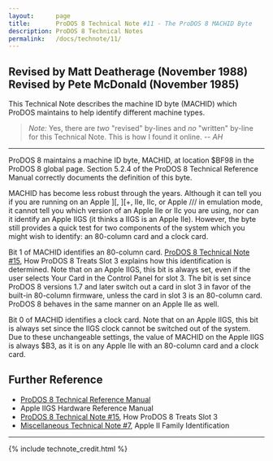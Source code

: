 ```yaml
---
layout:      page
title:       ProDOS 8 Technical Note #11 - The ProDOS 8 MACHID Byte
description: ProDOS 8 Technical Notes
permalink:   /docs/technote/11/
---
```




<h2>Revised by Matt Deatherage (November 1988)
<br>Revised by Pete McDonald (November 1985)</h2>

<p>This Technical Note describes the machine ID byte (MACHID) which ProDOS 
maintains to help identify different machine types.</p>

<blockquote><em>Note:</em> Yes, there are <em>two</em> "revised" by-lines and 
<em>no</em> "written" by-line for this Technical Note.  This is how I found it 
online.  <em>-- AH</em></blockquote>

<hr>

<p>ProDOS 8 maintains a machine ID byte, MACHID, at location $BF98 in the
ProDOS 8 global page.  Section 5.2.4 of the ProDOS 8 Technical Reference
Manual correctly documents the definition of this byte.</p>

<p>MACHID has become less robust through the years.  Although it can tell
you if you are running on an Apple ][, ][+, IIe, IIc, or Apple /// in
emulation mode, it cannot tell you which version of an Apple IIe or IIc
you are using, nor can it identify an Apple IIGS (it thinks a IIGS is an
Apple IIe).  However, the byte still provides a quick test for two
components of the system which you might wish to identify:  an 80-column
card and a clock card.</p>

<p>Bit 1 of MACHID identifies an 80-column card.  <a
href="/docs/technote/15/">ProDOS 8 Technical Note #15</a>, How ProDOS 8
Treats Slot 3 explains how this identification is determined.  Note that
on an Apple IIGS, this bit is always set, even if the user selects Your
Card in the Control Panel for slot 3.  The bit is set since ProDOS 8
versions 1.7 and later switch out a card in slot 3 in favor of the
built-in 80-column firmware, unless the card in slot 3 is an 80-column
card.  ProDOS 8 behaves in the same manner on an Apple IIe as well.</p>

<p>Bit 0 of MACHID identifies a clock card.  Note that on an Apple IIGS,
this bit is always set since the IIGS clock cannot be switched out of the
system.  Due to these unchangeable settings, the value of MACHID on the
Apple IIGS is always $B3, as it is on any Apple IIe with an 80-column card
and a clock card.</p>


<h2>Further Reference</h2>

<ul>
<li><a href="/docs/techref/">ProDOS 8 Technical Reference Manual</a></li>
<li>Apple IIGS Hardware Reference Manual</li>
<li><a href="/docs/technote/15/">ProDOS 8 Technical Note #15</a>, How ProDOS 
8 Treats Slot 3</li>
<li><a href="/docs/technote/misc07/">Miscellaneous Technical Note #7</a>, Apple II Family Identification</li>
</ul>

<hr>




{% include technote_credit.html %}

